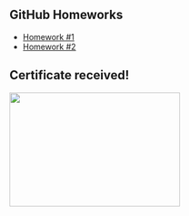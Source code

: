 ## GitHub Homeworks

- [Homework #1](https://github.com/dz-artsiukh/QA_Course/tree/main/02_Git/01_HW_Git_repos)
- [Homework #2](https://github.com/dz-artsiukh/02_Git_Branches/tree/main)

## Certificate received!
<div align="left">
 <img src="https://github.com/dz-artsiukh/dz-artsiukh/assets/117485665/44492829-8541-4ecd-9485-707ef4daa4f9" width="300" height="200"/>
</div>
